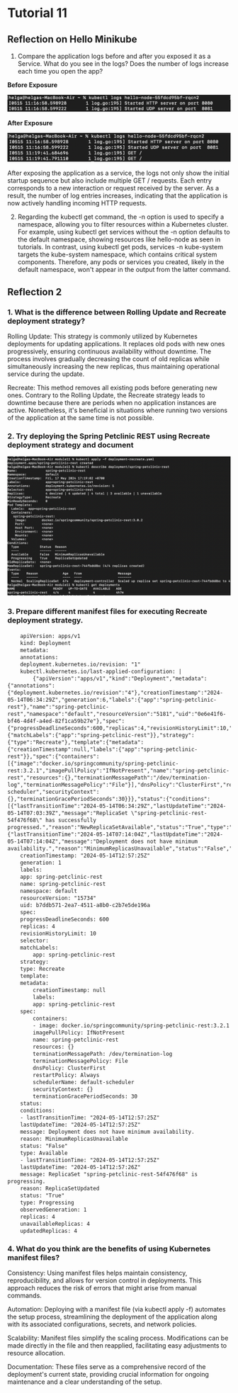 # Tutorial 11

## Reflection on Hello Minikube

1. Compare the application logs before and after you exposed it as a Service. What do you see in the logs? Does the number of logs increase each time you open the app?

**Before Exposure**

<img src="image/Screenshot 2024-05-15 at 18.34.35.png">

**After Exposure**

<img src="image/Screenshot 2024-05-15 at 18.35.33.png">

After exposing the application as a service, the logs not only show the initial startup sequence but also include multiple GET / requests. Each entry corresponds to a new interaction or request received by the server. As a result, the number of log entries increases, indicating that the application is now actively handling incoming HTTP requests.

2. Regarding the kubectl get command, the -n option is used to specify a namespace, allowing you to filter resources within a Kubernetes cluster. For example, using kubectl get services without the -n option defaults to the default namespace, showing resources like hello-node as seen in tutorials. In contrast, using kubectl get pods, services -n kube-system targets the kube-system namespace, which contains critical system components. Therefore, any pods or services you created, likely in the default namespace, won't appear in the output from the latter command.

## Reflection 2
### 1. What is the difference between Rolling Update and Recreate deployment strategy?
Rolling Update: This strategy is commonly utilized by Kubernetes deployments for updating applications. It replaces old pods with new ones progressively, ensuring continuous availability without downtime. The process involves gradually decreasing the count of old replicas while simultaneously increasing the new replicas, thus maintaining operational service during the update.

Recreate: This method removes all existing pods before generating new ones. Contrary to the Rolling Update, the Recreate strategy leads to downtime because there are periods when no application instances are active. Nonetheless, it's beneficial in situations where running two versions of the application at the same time is not possible.

### 2. Try deploying the Spring Petclinic REST using Recreate deployment strategy and document

<img src="image/Screenshot 2024-05-18 at 00.56.16.png">

### 3. Prepare different manifest files for executing Recreate deployment strategy.

```
    apiVersion: apps/v1
    kind: Deployment
    metadata:
    annotations:
    deployment.kubernetes.io/revision: "1"
    kubectl.kubernetes.io/last-applied-configuration: |
        {"apiVersion":"apps/v1","kind":"Deployment","metadata":{"annotations":{"deployment.kubernetes.io/revision":"4"},"creationTimestamp":"2024-05-14T06:34:29Z","generation":6,"labels":{"app":"spring-petclinic-rest"},"name":"spring-petclinic-rest","namespace":"default","resourceVersion":"5181","uid":"0e6e41f6-bf46-4d4f-a4ed-82f1ca59b27e"},"spec":{"progressDeadlineSeconds":600,"replicas":4,"revisionHistoryLimit":10,"selector":{"matchLabels":{"app":"spring-petclinic-rest"}},"strategy":{"type":"Recreate"},"template":{"metadata":{"creationTimestamp":null,"labels":{"app":"spring-petclinic-rest"}},"spec":{"containers":[{"image":"docker.io/springcommunity/spring-petclinic-rest:3.2.1","imagePullPolicy":"IfNotPresent","name":"spring-petclinic-rest","resources":{},"terminationMessagePath":"/dev/termination-log","terminationMessagePolicy":"File"}],"dnsPolicy":"ClusterFirst","restartPolicy":"Always","schedulerName":"default-scheduler","securityContext":{},"terminationGracePeriodSeconds":30}}},"status":{"conditions":[{"lastTransitionTime":"2024-05-14T06:34:29Z","lastUpdateTime":"2024-05-14T07:03:39Z","message":"ReplicaSet \"spring-petclinic-rest-54f476f68\" has successfully progressed.","reason":"NewReplicaSetAvailable","status":"True","type":"Progressing"},{"lastTransitionTime":"2024-05-14T07:14:04Z","lastUpdateTime":"2024-05-14T07:14:04Z","message":"Deployment does not have minimum availability.","reason":"MinimumReplicasUnavailable","status":"False","type":"Available"}],"observedGeneration":6,"replicas":4,"unavailableReplicas":4,"updatedReplicas":4}}
    creationTimestamp: "2024-05-14T12:57:25Z"
    generation: 1
    labels:
    app: spring-petclinic-rest
    name: spring-petclinic-rest
    namespace: default
    resourceVersion: "15734"
    uid: b7ddb571-2ea7-4511-a8b0-c2b7e5de196a
    spec:
    progressDeadlineSeconds: 600
    replicas: 4
    revisionHistoryLimit: 10
    selector:
    matchLabels:
        app: spring-petclinic-rest
    strategy:
    type: Recreate
    template:
    metadata:
        creationTimestamp: null
        labels:
        app: spring-petclinic-rest
    spec:
        containers:
        - image: docker.io/springcommunity/spring-petclinic-rest:3.2.1
        imagePullPolicy: IfNotPresent
        name: spring-petclinic-rest
        resources: {}
        terminationMessagePath: /dev/termination-log
        terminationMessagePolicy: File
        dnsPolicy: ClusterFirst
        restartPolicy: Always
        schedulerName: default-scheduler
        securityContext: {}
        terminationGracePeriodSeconds: 30
    status:
    conditions:
    - lastTransitionTime: "2024-05-14T12:57:25Z"
    lastUpdateTime: "2024-05-14T12:57:25Z"
    message: Deployment does not have minimum availability.
    reason: MinimumReplicasUnavailable
    status: "False"
    type: Available
    - lastTransitionTime: "2024-05-14T12:57:25Z"
    lastUpdateTime: "2024-05-14T12:57:26Z"
    message: ReplicaSet "spring-petclinic-rest-54f476f68" is progressing.
    reason: ReplicaSetUpdated
    status: "True"
    type: Progressing
    observedGeneration: 1
    replicas: 4
    unavailableReplicas: 4
    updatedReplicas: 4
```

### 4. What do you think are the benefits of using Kubernetes manifest files?
Consistency: Using manifest files helps maintain consistency, reproducibility, and allows for version control in deployments. This approach reduces the risk of errors that might arise from manual commands.

Automation: Deploying with a manifest file (via kubectl apply -f) automates the setup process, streamlining the deployment of the application along with its associated configurations, secrets, and network policies.

Scalability: Manifest files simplify the scaling process. Modifications can be made directly in the file and then reapplied, facilitating easy adjustments to resource allocation.

Documentation: These files serve as a comprehensive record of the deployment's current state, providing crucial information for ongoing maintenance and a clear understanding of the setup.





